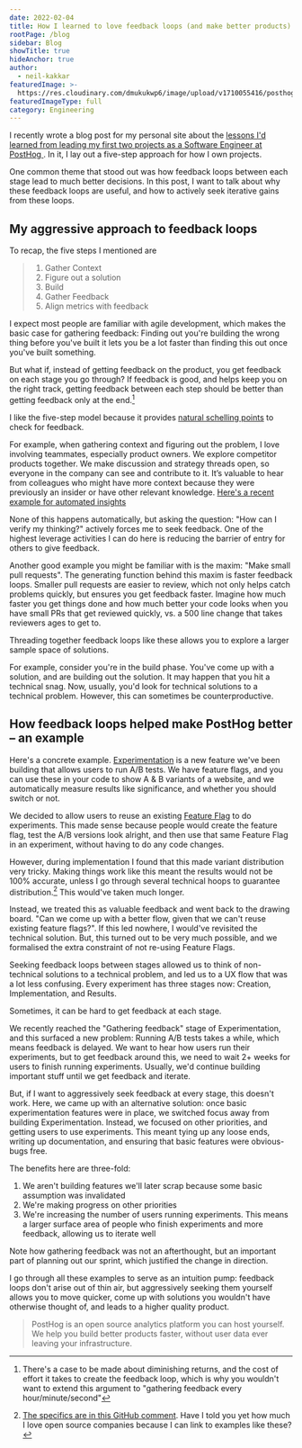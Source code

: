 ```yaml
---
date: 2022-02-04
title: How I learned to love feedback loops (and make better products)
rootPage: /blog
sidebar: Blog
showTitle: true
hideAnchor: true
author:
  - neil-kakkar
featuredImage: >-
  https://res.cloudinary.com/dmukukwp6/image/upload/v1710055416/posthog.com/contents/images/blog/posthog-engineering-blog.png
featuredImageType: full
category: Engineering
---
```


I recently wrote a blog post for my personal site about the <a target='_blank' rel="noopener" href='https://neilkakkar.com/How-I-Own-Projects-as-a-Software-Engineer.html'>lessons I'd learned from leading my first two projects as a Software Engineer at PostHog </a>. In it, I lay out a five-step approach for how I own projects.  

One common theme that stood out was how feedback loops between each stage lead to much better decisions. In this post, I want to talk about why these feedback loops are useful, and how to actively seek iterative gains from these loops.

## My aggressive approach to feedback loops

To recap, the five steps I mentioned are

>  1. Gather Context
>  2. Figure out a solution
>  3. Build
>  4. Gather Feedback
>  5. Align metrics with feedback

I expect most people are familiar with agile development, which makes the basic case for gathering feedback: Finding out you're building the wrong thing before you've built it lets you be a lot faster than finding this out once you've built something.

But what if, instead of getting feedback on the product, you get feedback on each stage you go through? If feedback is good, and helps keep you on the right track, getting feedback between each step should be better than getting feedback only at the end.[^1]

[^1]: There's a case to be made about diminishing returns, and the cost of effort it takes to create the feedback loop, which is why you wouldn't want to extend this argument to "gathering feedback every hour/minute/second"

I like the five-step model because it provides [natural schelling points](https://en.wikipedia.org/wiki/Focal_point_(game_theory)) to check for feedback.

For example, when gathering context and figuring out the problem, I love involving teammates, especially product owners. We explore competitor products together. We make discussion and strategy threads open, so everyone in the company can see and contribute to it. It’s valuable to hear from colleagues who might have more context because they were previously an insider or have other relevant knowledge. [Here's a recent example for automated insights](https://github.com/PostHog/posthog/issues/8261)

None of this happens automatically, but asking the question: "How can I verify my thinking?" actively forces me to seek feedback. One of the highest leverage activities I can do here is reducing the barrier of entry for others to give feedback.

Another good example you might be familiar with is the maxim: "Make small pull requests". The generating function behind this maxim is faster feedback loops. Smaller pull requests are easier to review, which not only helps catch problems quickly, but ensures you get feedback faster. Imagine how much faster you get things done and how much better your code looks when you have small PRs that get reviewed quickly, vs. a 500 line change that takes reviewers ages to get to.
 
Threading together feedback loops like these allows you to explore a larger sample space of solutions.

For example, consider you're in the build phase. You've come up with a solution, and are building out the solution. It may happen that you hit a technical snag. Now, usually, you'd look for technical solutions to a technical problem. However, this can sometimes be counterproductive.

## How feedback loops helped make PostHog better – an example

Here's a concrete example. [Experimentation](/docs/user-guides/experimentation) is a new feature we've been building that allows users to run A/B tests. We have feature flags, and you can use these in your code to show A & B variants of a website, and we automatically measure results like significance, and whether you should switch or not.

We decided to allow users to reuse an existing [Feature Flag](/docs/user-guides/feature-flags) to do experiments. This made sense because people would create the feature flag, test the A/B versions look alright, and then use that same Feature Flag in an experiment, without having to do any code changes.

However, during implementation I found that this made variant distribution very tricky. Making things work like this meant the results would not be 100% accurate, unless I go through several technical hoops to guarantee distribution.[^2] This would've taken much longer.

[^2]: [The specifics are in this GitHub comment](https://github.com/PostHog/posthog/issues/7462#issuecomment-987868293). Have I told you yet how much I love open source companies because I can link to examples like these?

Instead, we treated this as valuable feedback and went back to the drawing board. "Can we come up with a better flow, given that we can't reuse existing feature flags?". If this led nowhere, I would've revisited the technical solution. But, this turned out to be very much possible, and we formalised the extra constraint of not re-using Feature Flags.

Seeking feedback loops between stages allowed us to think of non-technical solutions to a technical problem, and led us to a UX flow that was a lot less confusing. Every experiment has three stages now: Creation, Implementation, and Results.

Sometimes, it can be hard to get feedback at each stage.

We recently reached the "Gathering feedback" stage of Experimentation, and this surfaced a new problem: Running A/B tests takes a while, which means feedback is delayed. We want to hear how users run their experiments, but to get feedback around this, we need to wait 2+ weeks for users to finish running experiments. Usually, we'd continue building important stuff until we get feedback and iterate.

But, if I want to aggressively seek feedback at every stage, this doesn't work. Here, we came up with an alternative solution: once basic experimentation features were in place, we switched focus away from building Experimentation. Instead, we focused on other priorities, and getting users to use experiments. This meant tying up any loose ends, writing up documentation, and ensuring that basic features were obvious-bugs free.

The benefits here are three-fold: 

1. We aren't building features we'll later scrap because some basic assumption was invalidated 
2. We're making progress on other priorities
3. We're increasing the number of users running experiments. This means a larger surface area of people who finish experiments and more feedback, allowing us to iterate well

Note how gathering feedback was not an afterthought, but an important part of planning out our sprint, which justified the change in direction.

I go through all these examples to serve as an intuition pump: feedback loops don't arise out of thin air, but aggressively seeking them yourself allows you to move quicker, come up with solutions you wouldn't have otherwise thought of, and leads to a higher quality product.

> PostHog is an open source analytics platform you can host yourself. We help you build better products faster, without user data ever leaving your infrastructure.

<ArrayCTA />

